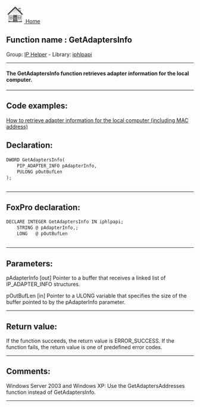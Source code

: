 [<img src="../../images/home.png"> Home ](https://github.com/VFPX/Win32API)  

## Function name : GetAdaptersInfo
Group: [IP Helper](../../functions_group.md#IP_Helper)  -  Library: [iphlpapi](../../../libraries.md#iphlpapi)  
***  


#### The GetAdaptersInfo function retrieves adapter information for the local computer.
***  


## Code examples:
[How to retrieve adapter information for the local computer (including MAC address)](../../samples/sample_347.md)  

## Declaration:
```foxpro  
DWORD GetAdaptersInfo(
	PIP_ADAPTER_INFO pAdapterInfo,
	PULONG pOutBufLen
);
  
```  
***  


## FoxPro declaration:
```foxpro  
DECLARE INTEGER GetAdaptersInfo IN iphlpapi;
	STRING @ pAdapterInfo,;
	LONG   @ pOutBufLen
  
```  
***  


## Parameters:
pAdapterInfo 
[out] Pointer to a buffer that receives a linked list of IP_ADAPTER_INFO structures. 

pOutBufLen 
[in] Pointer to a ULONG variable that specifies the size of the buffer pointed to by the pAdapterInfo parameter.   
***  


## Return value:
If the function succeeds, the return value is ERROR_SUCCESS. If the function fails, the return value is one of predefined error codes.
  
***  


## Comments:
Windows Server 2003 and Windows XP: Use the GetAdaptersAddresses function instead of GetAdaptersInfo.  
  
***  

